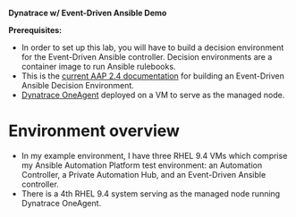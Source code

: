 **Dynatrace w/ Event-Driven Ansible Demo**

**Prerequisites:**
- In order to set up this lab, you will have to build a decision environment for the Event-Driven Ansible controller.
Decision environments are a container image to run Ansible rulebooks.
- This is the [current AAP 2.4 documentation](https://docs.redhat.com/en/documentation/red_hat_ansible_automation_platform/2.4/html/event-driven_ansible_controller_user_guide/eda-decision-environments#eda-decision-environments) for building an Event-Driven Ansible Decision Environment.
- [Dynatrace OneAgent](https://www.dynatrace.com/platform/oneagent/) deployed on a VM to serve as the managed node.

# Environment overview
- In my example environment, I have three RHEL 9.4 VMs which comprise my Ansible Automation Platform test environment: an Automation Controller, a Private Automation Hub, and an Event-Driven Ansible controller.
- There is a 4th RHEL 9.4 system serving as the managed node running Dynatrace OneAgent.
